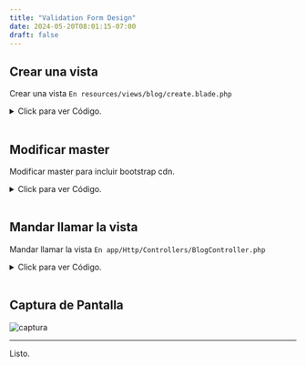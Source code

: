 ```yaml
---
title: "Validation Form Design"
date: 2024-05-20T08:01:15-07:00
draft: false
---
```



## Crear una vista
Crear una vista
`En resources/views/blog/create.blade.php`
<details>
  <summary>Click para ver Código. </summary>
  
```
@extends('layouts.master')
@section('content')

    <div class="container mt-5">
        <div class="card">

            <div class="card-header">
                <h3>Create Blog</h3>
            </div>

            <div class="card-body">
                <form>
                    <div class="mb-3">
                        <label for="exampleInputEmail1" class="form-label">Category</label>
                        <select name="category" id="" class="form-control">
                            <option value="">Tech</option>
                        </select>
                    </div>
                    
                    <div class="mb-3">
                        <label class="form-label" for="">Title</label>
                        <input type="text" class="form-control" id="">
                    </div>

                    <div class="mb-3">
                        <label class="form-label" for="">Description</label>
                        <textarea name="" id="" cols="30" rows="10" class="form-control"></textarea>
                    </div>

                    <div class="mb-3">
                        <label for="exampleInputEmail1" class="form-label">Status</label>
                        <select name="category" id="" class="form-control">
                            <option value="">Show</option>
                            <option value="">Hide</option>
                        </select>
                    </div>

                    <button type="submit" class="btn btn-primary">Submit</button>
                </form>
            </div>

        </div>
    </div>

@endsection
```
</details>
<br>

## Modificar master
Modificar master para incluir bootstrap cdn.
<details>
  <summary>Click para ver Código. </summary>
  
```
<!DOCTYPE html>
<html lang="en">

<head>
    <meta charset="UTF-8">
    <meta name="viewport" content="width=device-width, initial-scale=1.0">
    <meta http-equiv="X-UA-Compatible" content="ie=edge">
    <title>Document</title>

    <!-- Bootstrap cdn CSS -->
    <link rel="stylesheet" href="https://cdn.jsdelivr.net/npm/bootstrap@5.3.2/dist/css/bootstrap.min.css" integrity="sha384-T3c6CoIi6uLrA9TneNEoa7RxnatzjcDSCmG1MXxSR1GAsXEV/Dwwykc2MPK8M2HN" crossorigin="anonymous">


</head>

<body>


    @yield('content')



    <!-- Bootstrap cdn JS -->
    <script src="https://cdn.jsdelivr.net/npm/bootstrap@5.3.2/dist/js/bootstrap.min.js" integrity="sha384-BBtl+eGJRgqQAUMxJ7pMwbEyER4l1g+O15P+16Ep7Q9Q+zqX6gSbd85u4mG4QzX+" crossorigin="anonymous"></script>

</body>

</html>
```
</details>
<br>

## Mandar llamar la vista
Mandar llamar la vista
`En app/Http/Controllers/BlogController.php`
<details>
  <summary>Click para ver Código. </summary>
  
```
public function create()
{
	return view('blog.create');
}
```
</details>
<br>

## Captura de Pantalla
![captura](/laraveltips/formValidationDesign.png)
<br>


* * *
Listo.
